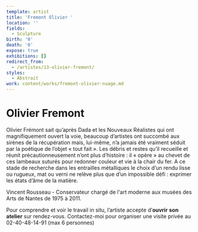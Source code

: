 ```yaml
---
template: artist
title: 'Fremont Olivier '
location: ''
fields:
  - Sculpture
birth: '0'
death: '0'
expose: true
exhibitions: []
redirect_from:
  - /artistes/13-olivier-fremont/
styles:
  - Abstrait
work: content/works/fremont-olivier-nuage.md
---
```

# Olivier Fremont

Olivier Frémont sait qu’après Dada et les Nouveaux Réalistes qui ont magnifiquement ouvert la voie, beaucoup d’artistes ont succombé aux sirènes de la récupération mais, lui-même, n’a jamais été vraiment séduit par la poétique de l’objet « tout fait ». Les débris et restes qu’il recueille et réunit précautionneusement n’ont plus d’histoire : il « opère » au chevet de ces lambeaux suturés pour redonner couleur et vie à la chair du fer. A ce stade de recherche dans les entrailles métalliques le choix d’un rendu lisse ou rugueux, mat ou verni ne relève plus que d’un impossible défi : exprimer les états d’âme de la matière.

Vincent Rousseau - Conservateur chargé de l'art moderne aux musées des Arts de Nantes de 1975 à 2011.

Pour comprendre et voir le travail in situ, l’artiste accepte d’**ouvrir** **son** **atelier** sur rendez-vous. Contactez-moi pour organiser une visite privée au 02-40-48-14-91 (max 6 personnes)
